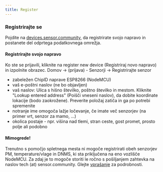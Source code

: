 ```yaml
---
title: Register
---
```


### Registrirajte se

Pojdite na [devices.sensor.community](https://devices.sensor.community/register), da registrirate svojo napravo in postanete del odprtega podatkovnega omrežja.


#### Registrirajte svojo napravo
Ko ste se prijavili, kliknite na register new device (Registriraj novo napravo) in izpolnite obrazec.
Domov -> (prijava) - Senzorji -> Registrirajte senzor

* zabeležen ChipID naprave ESP8266 (NodeMCU)
* vaš e-poštni naslov (ne bo objavljen)
* vaš naslov: Ulica s hišno številko, poštno številko in mestom. Kliknite "Lookup entered address" (Poišči vneseni naslov), da dobite koordinate lokacije (bodo zaokrožene). Preverite položaj zatiča in ga po potrebi spremenite
* notranje ime omogoča lažje ločevanje, če imate več senzorjev (na primer vrt, senzor za mamo, ...)
* okolica postaje - npr. višina nad tlemi, stran ceste, gost promet, prosto polje ali podobno


#### Mimogrede!
Trenutno s pomočjo spletnega mesta ni mogoče registrirati obeh senzorjev PM, temperature/vlage in DNMS, ki sta priključena na eno vozlišče NodeMCU.
Za zdaj je to mogoče storiti le ročno s pošiljanjem zahtevka na naslov tech (at) sensor.community.
Glejte [vprašanje](https://github.com/opendata-stuttgart/sensor.community/issues/117 ) za podrobnosti.



